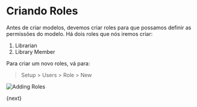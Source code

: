 # Criando Roles

Antes de criar modelos, devemos criar roles para que possamos definir as permissões do modelo. Há dois roles que nós iremos criar:

1. Librarian
1. Library Member

Para criar um novo roles, vá para:

> Setup > Users > Role > New

<img class="screenshot" alt="Adding Roles" src="/assets/frappe_docs/assets/img/roles_creation.png">

{next}
